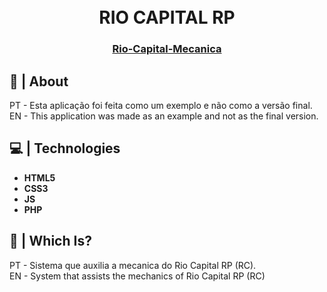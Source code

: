 <h1 align="center">
  <br>
  RIO CAPITAL RP
  <br>
</h1>

<h3 align=center> <a href='https://riocapitalrp.com.br/mecanica/' target="_blank" > Rio-Capital-Mecanica </a> <h3>

## 🍭 | About

PT - Esta aplicação foi feita como um exemplo e não como a versão final.<br>
EN - This application was made as an example and not as the final version.

## 💻 | Technologies

*    **HTML5**
*    **CSS3**
*    **JS**
*    **PHP**

## 🎈 | Which Is?

PT - Sistema que auxilia a mecanica do Rio Capital RP (RC).<br>
EN - System that assists the mechanics of Rio Capital RP (RC)
